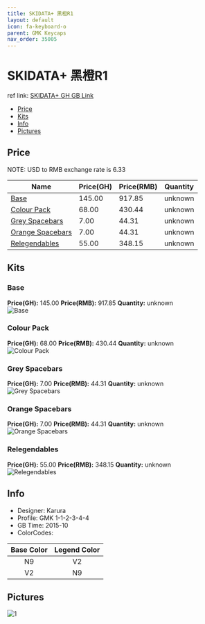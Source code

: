 ```yaml
---
title: SKIDATA+ 黑橙R1
layout: default
icon: fa-keyboard-o
parent: GMK Keycaps
nav_order: 35005
---
```


# SKIDATA+ 黑橙R1

ref link: [SKIDATA+ GH GB Link](https://geekhack.org/index.php?topic=76521.msg1913011#msg1913011)

* [Price](#price)
* [Kits](#kits)
* [Info](#info)
* [Pictures](#pictures)


## Price  
NOTE: USD to RMB exchange rate is 6.33

| Name          | Price(GH)    |  Price(RMB) | Quantity |
| ------------- | ------------ |  ---------- | -------- |
|[Base](#base)|145.00|917.85|unknown|
|[Colour Pack](#colour-pack)|68.00|430.44|unknown|
|[Grey Spacebars](#grey-spacebars)|7.00|44.31|unknown|
|[Orange Spacebars](#orange-spacebars)|7.00|44.31|unknown|
|[Relegendables](#relegendables)|55.00|348.15|unknown|


## Kits
### Base
**Price(GH):** 145.00    **Price(RMB):** 917.85    **Quantity:** unknown  
<img src="{{ 'assets/images/gmk-keycaps/skidata+/kits_pics/base.png' | relative_url }}" alt="Base" class="image featured">

### Colour Pack
**Price(GH):** 68.00    **Price(RMB):** 430.44    **Quantity:** unknown  
<img src="{{ 'assets/images/gmk-keycaps/skidata+/kits_pics/colour-pack.png' | relative_url }}" alt="Colour Pack" class="image featured">

### Grey Spacebars
**Price(GH):** 7.00    **Price(RMB):** 44.31    **Quantity:** unknown  
<img src="{{ 'assets/images/gmk-keycaps/skidata+/kits_pics/grey-spacebars.png' | relative_url }}" alt="Grey Spacebars" class="image featured">

### Orange Spacebars
**Price(GH):** 7.00    **Price(RMB):** 44.31    **Quantity:** unknown  
<img src="{{ 'assets/images/gmk-keycaps/skidata+/kits_pics/orange-spacebars.png' | relative_url }}" alt="Orange Spacebars" class="image featured">

### Relegendables
**Price(GH):** 55.00    **Price(RMB):** 348.15    **Quantity:** unknown  
<img src="{{ 'assets/images/gmk-keycaps/skidata+/kits_pics/relegendables.jpg' | relative_url }}" alt="Relegendables" class="image featured">


## Info
* Designer: Karura
* Profile: GMK 1-1-2-3-4-4
* GB Time: 2015-10
* ColorCodes: 

Base Color      | Legend Color
:-------------: | :------------:
N9|V2
V2|N9


## Pictures
<img src="{{ 'assets/images/gmk-keycaps/skidata+/rendering_pics/1.jpg' | relative_url }}" alt="1" class="image featured">
